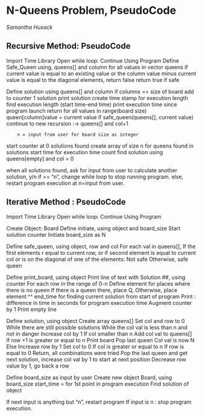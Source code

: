 
# N-Queens Problem, PseudoCode
*Samantha Husack*

## Recursive Method: PseudoCode
Import Time Library
Open while loop: Continue Using Program
Define Safe_Queen using, queens[] and column
	for all values in vector queens
if current value is equal to an existing value or the column value minus current value is equal to the diagonal elements,
			return false
	return true if safe

Define solution using queens[] and column
	if columns == size of board
		add to counter 1 solution
					print solution
					create time stamp for execution length
					find execution length (start time-end time)
					print execution time since program launch
					return
				for all values in range(board size)
					queen[column]value = current value
					if safe_queen(queens[], current value)
						continue to new recursion :-> queens[] and col+1

		n = input from user for board size as integer
start counter at 0 solutions found
create array of size n for queens found in solutions
start time for execution time count
find solution using queens[empty] and col = 0

when all solutions found, ask for input from user to calculate another solution, y/n
if == “n”, change while loop to stop running program.
else, restart program execution at n=input from user.


## Iterative Method : PseudoCode
Import Time Library
Open while loop: Continue Using Program

Create Object: Board
Define initiate, using object and board_size
Start solution counter
Initiate board_size as N

Define safe_queen, using object, row and col
For each val in queens[],
If the first elements r equal to current row, or if second element is equal to current col or is on the diagonal of one of the elements:
Not safe
Otherwise, safe queen

Define print_board, using object
Print line of text with Solution ##, using counter
For each row in the range of 0-n
Define element for places where there is no queen
If there is a queen there, place Q, 
Otherwise, place element ^^
end_time for finding current solution from start of program
Print : difference in time in seconds for program execution time
Augment counter by 1
Print empty line

Define solution, using object
Create array queens[]
Set col and row to 0
While there are still possible solutions
While the col val is less than n and not in danger
Increase col by 1
If col smaller than n
Add col val to queens[]
If row +1 is greater or equal to n
Print board
Pop last queen
Col val is now N
Else
Increase row by 1
Set col to 0
If col is greater or equal to n
If row is equal to 0
Return, all combinations were tried
Pop the last queen and get next solution, increase col val by 1 to start at next position
Decrease row value by 1, go back a row

Define board_size as input by user
Create new object Board, using board_size
start_time = for 1st point in program execution
Find solution of object

If next input is anything but “n”, restart program
If input is n : stop program execution.
